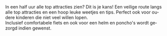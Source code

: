 <div lang="nl">
In een half uur alle top attracties zien? Dit is je kans! Een veilige route
langs alle top attracties en een hoop leuke weetjes en tips. Perfect ook voor
oudere kinderen die niet veel willen lopen.
</div>

<div lang="nl">
Inclusief comfortabele fiets en ook voor een helm en poncho's wordt gezorgd
indien gewenst.
</div>
